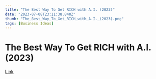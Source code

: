 ```yaml
---
title: "The Best Way To Get RICH with A.I. (2023)"
date: "2023-07-08T23:11:38.840Z"
thumb: "The_Best_Way_To_Get_RICH_with_A.I._(2023).png"
tags: [Business Ideas]
---
```


# The Best Way To Get RICH with A.I. (2023)

[Link](https://www.youtube.com/watch?v=JbXFEwoU97c)

